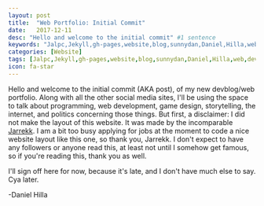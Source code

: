 ```yaml
---
layout: post
title:  "Web Portfolio: Initial Commit"
date:   2017-12-11
desc: "Hello and welcome to the initial commit" #1 sentence
keywords: "Jalpc,Jekyll,gh-pages,website,blog,sunnydan,Daniel,Hilla,web,development,start,first,post"
categories: [Website]
tags: [Jalpc,Jekyll,gh-pages,website,blog,sunnydan,Daniel,Hilla,web,development,start,first,post]
icon: fa-star
---
```


Hello and welcome to the initial commit (AKA post), of my new devblog/web portfolio. Along with all the other social media sites, I'll be using the space to talk about programming, web development, game design, storytelling, the internet, and politics concerning those things. But first, a disclaimer: I did not make the layout of this website. It was made by the incomparable [Jarrekk](https://github.com/jarrekk). I am a bit too busy applying for jobs at the moment to code a nice website layout like this one, so thank you, Jarrekk. I don't expect to have any followers or anyone read this, at least not until I somehow get famous, so if you're reading this, thank you as well. 

I'll sign off here for now, because it's late, and I don't have much else to say. Cya later.

-Daniel Hilla
